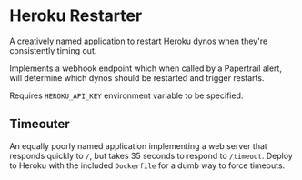 # Heroku Restarter

A creatively named application to restart Heroku dynos when they're consistently timing out.

Implements a webhook endpoint which when called by a Papertrail alert, will determine which dynos should be restarted and trigger restarts.

Requires `HEROKU_API_KEY` environment variable to be specified.

## Timeouter

An equally poorly named application implementing a web server that responds quickly to `/`, but takes 35 seconds to respond to `/timeout`.
Deploy to Heroku with the included `Dockerfile` for a dumb way to force timeouts.
